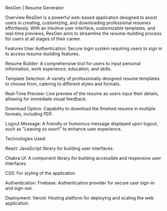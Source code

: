 ResGen | Resume Generator


Overview
ResGen is a powerful web-based application designed to assist users in creating, customizing, and downloading professional resumes effortlessly. With an intuitive user interface, customizable templates, and real-time previews, ResGen aims to streamline the resume-building process for users at all stages of their career.

Features
User Authentication: Secure login system requiring users to sign in to access resume-building features.

Resume Builder: A comprehensive tool for users to input personal information, work experience, education, and skills.

Template Selection: A variety of professionally designed resume templates to choose from, catering to different styles and formats.

Real-Time Preview: Live preview of the resume as users input their details, allowing for immediate visual feedback.

Download Option: Capability to download the finished resume in multiple formats, including PDF.

Logout Message: A friendly or humorous message displayed upon logout, such as "Leaving so soon!" to enhance user experience.


Technologies Used:

React: JavaScript library for building user interfaces.

Chakra UI: A component library for building accessible and responsive user interfaces

CSS: For styling of the application

Authentication:
Firebase: Authentication provider for secure user sign-in and sign-out.

Deployment:
Vercel: Hosting platform for deploying and scaling the web application.
